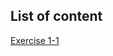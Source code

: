 ## List of content
[Exercise 1-1](https://github.com/j0mma/Programming-languages/edit/main/C/book-answers/The%20C%20Programming%20Language/Chapter%201/) <br>
